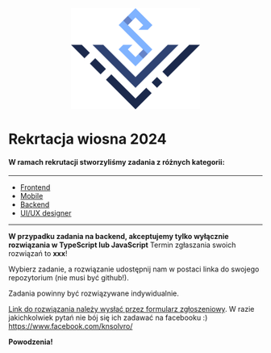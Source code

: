 <div align="center">
<img src="./assets/logo_solvro.png" height="200">
</div>

# Rekrtacja wiosna 2024

#### W ramach rekrutacji stworzyliśmy zadania z różnych kategorii:
---
  - [Frontend](./frontend.md)
  - [Mobile](./mobile.md)
  - [Backend](./backend.md)
  - [UI/UX designer](./uiux.design.md)
--- 
**W przypadku zadania na backend, akceptujemy tylko wyłącznie rozwiązania w TypeScript lub JavaScript**
Termin zgłaszania swoich rozwiązań to **xxx**!

Wybierz zadanie, a rozwiązanie udostępnij nam w postaci linka do swojego repozytorium (nie musi być github!).

Zadania powinny być rozwiązywane indywidualnie.

[Link do rozwiązania należy wysłać przez formularz zgłoszeniowy](xxx). W razie jakichkolwiek pytań nie bój się ich zadawać na facebooku :) https://www.facebook.com/knsolvro/ 

**Powodzenia!**

